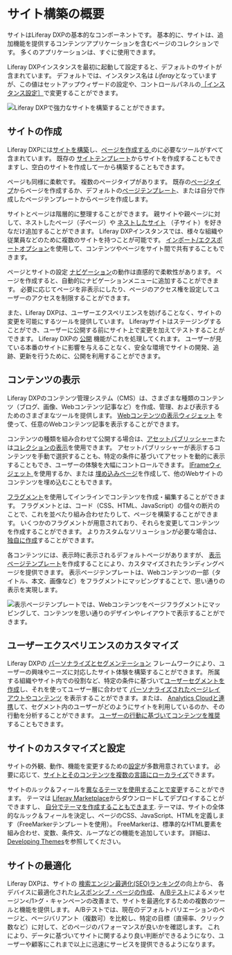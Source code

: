 # サイト構築の概要

サイトはLiferay DXPの基本的なコンポーネントです。 基本的に、サイトは、追加機能を提供するコンテンツアプリケーションを含むページのコレクションです。 多くのアプリケーションは、すぐに使用できます。

Liferay DXPインスタンスを最初に起動して設定すると、デフォルトのサイトが含まれています。 デフォルトでは、インスタンス名は *Liferay*となっていますが、この値はセットアップウィザードの設定や、コントロールパネルの[［インスタンス設定］](../system-administration/configuring-liferay/virtual-instances/instance-configuration.md)で変更することができます。

![Liferay DXPで強力なサイトを構築することができます。](./introduction-to-site-building/images/01.png)

## サイトの作成

Liferay DXPには[サイトを構築](./sites/adding-a-site.md)し、[ページを作成する ](./creating-pages/adding-pages/adding-a-page-to-a-site.md)のに必要なツールがすべて含まれています。 既存の [サイトテンプレート](./sites/site-templates.md)からサイトを作成することもできますし、空白のサイトを作成して一から構築することもできます。

ページも同様に柔軟です。 複数のページタイプがあります。 既存の[ページタイプ](./creating-pages/understanding-pages/understanding-pages.md)からページを作成するか、デフォルトの[ページテンプレート](./creating-pages/adding-pages/creating-a-page-template.md)、または自分で作成したページテンプレートからページを作成します。

サイトとページは階層的に整理することができます。 親サイトや親ページに対して、ネストしたページ（子ページ）や [ネストしたサイト](./sites/site-hierarchies.md) （子サイト）を好きなだけ追加することができます。 Liferay DXPインスタンスでは、様々な組織や従業員などのために複数のサイトを持つことが可能です。 [インポート/エクスポートオプション](./sites/exporting-importing-site-pages-and-content.md)を使用して、コンテンツやページをサイト間で共有することもできます。

ページとサイトの設定 [ナビゲーション](./site-navigation/using-the-navigation-menus-application.md)の動作は直感的で柔軟性があります。 ページを作成すると、自動的にナビゲーションメニューに追加することができます。 必要に応じてページを非表示にしたり、ページのアクセス権を設定してユーザーのアクセスを制限することができます。

また、Liferay DXPは、ユーザーエクスペリエンスを妨げることなく、サイトの変更を可能にするツールを提供しています。 Liferayサイトはステージングすることができ、ユーザーに公開する前にサイト上で変更を加えてテストすることができます。 Liferay DXPの [公開](./publishing-tools/publications.md) 機能がこれを処理してくれます。 ユーザーが見ている本番のサイトに影響を与えることなく、安全な環境でサイトの開発、追跡、更新を行うために、公開を利用することができます。

## コンテンツの表示

Liferay DXPのコンテンツ管理システム（CMS）は、さまざまな種類のコンテンツ（ブログ、画像、Webコンテンツ記事など）を作成、管理、および表示するためのさまざまなツールを提供します。 [Webコンテンツの表示ウィジェット](./displaying-content/additional-content-display-options/using-the-web-content-display-widget.md) を使って、任意のWebコンテンツ記事を表示することができます。

コンテンツの種類を組み合わせて公開する場合は、[アセットパブリッシャー](./displaying-content/using-the-asset-publisher-widget/displaying-assets-using-the-asset-publisher-widget.md)または[コレクションの表示](../site-building/displaying-content/additional-content-display-options/displaying-collections.md)を使用できます。 アセットパブリッシャーが表示するコンテンツを手動で選択することも、特定の条件に基づいてアセットを動的に表示することもでき、ユーザーの体験を大幅にコントロールできます。 [IFrameウィジェット ](./displaying-content/additional-content-display-options/using-the-iframe-widget.md)を使用するか、または [ 埋め込みページ](./creating-pages/understanding-pages/other-page-types.md#embedded)を作成して、他のWebサイトのコンテンツを埋め込むこともできます。

[フラグメント](./creating-pages/page-fragments-and-widgets/using-fragments.md)を使用してインラインでコンテンツを作成・編集することができます。 フラグメントとは、コード（CSS、HTML、JavaScript）の個々の断片のことで、これを並べたり組み合わせたりして、ページを構築することができます。 いくつかのフラグメントが用意されており、それらを変更してコンテンツを作成することができます。 よりカスタムなソリューションが必要な場合は、 [独自に作成](./developer-guide/developing-page-fragments/developing-fragments-intro.md)することができます。

各コンテンツには、表示時に表示されるデフォルトページがありますが、 [表示ページテンプレート](./displaying-content/using-display-page-templates/about-display-page-templates-and-display-pages.md)を作成することにより、カスタマイズされたランディングページを提供できます。 表示ページテンプレートは、Webコンテンツの一部（タイトル、本文、画像など）をフラグメントにマッピングすることで、思い通りの表示を実現します。

![表示ページテンプレートでは、Webコンテンツをページフラグメントにマッピングして、コンテンツを思い通りのデザインやレイアウトで表示することができます。](./introduction-to-site-building/images/02.png)

## ユーザーエクスペリエンスのカスタマイズ

Liferay DXPの [パーソナライズとセグメンテーション](./personalizing-site-experience/personalizing-site-experience.md) フレームワークにより、ユーザーの興味やニーズに対応したサイト体験を構築することができます。 所属する組織やサイト内での役割など、特定の条件に基づいて[ユーザーセグメントを作成](./personalizing-site-experience/segmentation/creating-and-managing-user-segments.md)し、それを使ってユーザー層に合わせて [パーソナライズされたページレイアウトやコンテンツ](./personalizing-site-experience/experience-personalization/content-page-personalization.md) を表示することができます。または、 [Analytics Cloudと連携](https://learn.liferay.com/analytics-cloud/latest/en/connecting-data-sources/connecting-liferay-dxp-to-analytics-cloud.html)して、セグメント内のユーザーがどのようにサイトを利用しているのか、その行動を分析することができます。 [ユーザーの行動に基づいてコンテンツを推奨](./personalizing-site-experience/experience-personalization/understanding-content-recommendations.md)することもできます。

<!-- Screenshot -->

## サイトのカスタマイズと設定

サイトの外観、動作、機能を変更するための[設定](./site-settings/site-settings-ui-reference.md)が多数用意されています。 必要に応じて、[サイトとそのコンテンツを複数の言語にローカライズ](./site-settings/site-localization.md)できます。

サイトのルック＆フィールを[異なるテーマを使用することで変更](../getting-started/changing-your-sites-appearance.md)することができます。 テーマは [Liferay Marketplace](../system-administration/installing-and-managing-apps/using-marketplace.md)からダウンロードしてデプロイすることができますし、 [自分でテーマを作成することもできます](./site-appearance/themes/theme-development/getting-started/setting-up-an-environment-and-creating-a-theme.md). テーマは、サイトの全体的なルック＆フィールを決定し、ページのCSS、JavaScript、HTMLを定義します（FreeMarkerテンプレートを使用）。  FreeMarkerは、標準的なHTML要素を組み合わせ、変数、条件文、ループなどの機能を追加しています。 詳細は、[Developing Themes](./developer_guide.md)を参照してください。

## サイトの最適化

Liferay DXPは、サイトの [検索エンジン最適化(SEO)ランキング](../site-building/displaying-content/using-display-page-templates/configuring-seo-and-open-graph.md)の向上から、 各デバイスに最適化された[レスポンシブ・ページの作成](./optimizing-sites/building-a-responsive-site/building-a-responsive-site.md)、 [A/Bテスト](../site-building/optimizing-sites/ab-testing/ab-testing.md)によるメッセージン</1>グ・キャンペーンの改善まで、サイトを最適化するための複数のツールと機能を提供します。 A/Bテストでは、現在のデフォルトバリエーションのページと、ページバリアント（複数可）を比較し、特定の目標（直帰率、クリック数など）に対して、どのページのパフォーマンスが良いかを確認します。 これにより、データに基づいてサイトに関するより良い判断ができるようになり、ユーザーや顧客にこれまで以上に迅速にサービスを提供できるようになります。
